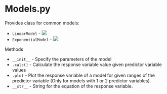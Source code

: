 # Models.py
Provides class for common models:
 - `LinearModel` - <img src="https://latex.codecogs.com/gif.latex?y=beta_0+\sum\beta_ix_i" />
 - `ExponentialModel` - <img src="https://latex.codecogs.com/gif.latex?y=beta_0\exp(\beta_1x)" />

Methods
 - `__init__` - Specify the parameters of the model
 - `.calc()` - Calculate the response variable value given predictor variable values
 - `.plot` - Plot the response variable of a model for given ranges of the predictor variable (Only for models with 1 or 2 predictor variables).
 - `__str__` - String for the equation of the response variable.
